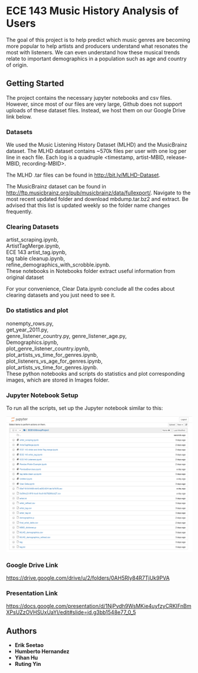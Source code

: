 # ECE 143 Music History Analysis of Users

The goal of this project is to help predict which music genres are becoming more popular to help artists and producers understand what resonates the most with listeners. We can even understand how these musical trends relate to important demographics in a population such as age and country of origin.  

## Getting Started

The project contains the necessary jupyter notebooks and csv files. However, since most of our files are very large, Github does not support uploads of these dataset files. Instead, we host them on our Google Drive link below.

### Datasets

We used the Music Listening History Dataset (MLHD) and the MusicBrainz dataset. The MLHD dataset contains ~570k files per user with one log per line in each file. Each log is a quadruple <timestamp, artist-MBID, release-MBID, recording-MBID>.

The MLHD .tar files can be found in http://bit.ly/MLHD-Dataset.

The MusicBrainz dataset can be found in http://ftp.musicbrainz.org/pub/musicbrainz/data/fullexport/. Navigate to the most recent updated folder and download mbdump.tar.bz2 and extract. Be advised that this list is updated weekly so the folder name changes frequently.

### Clearing Datasets
artist_scraping.ipynb,  
ArtistTagMerge.ipynb,  
ECE 143 artist_tag.ipynb,  
tag table cleanup.ipynb,  
refine_demographics_with_scrobble.ipynb.   
These notebooks in Notebooks folder extract useful information from original dataset 

For your convenience, Clear Data.ipynb conclude all the codes about clearing datasets and you just need to see it.

### Do statistics and plot
nonempty_rows.py,  
get_year_2011.py,  
genre_listener_country.py, 
genre_listener_age.py,  
Demographics.ipynb,  
plot_genre_listener_country.ipynb,  
plot_artists_vs_time_for_genres.ipynb,  
plot_listeners_vs_age_for_genres.ipynb,  
plot_artists_vs_time_for_genres.ipynb.  
These python notebooks and scripts do statistics and plot corresponding images, which are stored in Images folder.

### Jupyter Notebook Setup

To run all the scripts, set up the Jupyter notebook similar to this:

![alt text](https://github.com/ece143team16/ECE143---Music-History-Analysis-of-Users/blob/master/Images/Jupyter%20Setup.png)






### Google Drive Link

https://drive.google.com/drive/u/2/folders/0AH5Rly84R7TjUk9PVA

### Presentation Link

https://docs.google.com/presentation/d/1NjPvdh9WsMKie4uyfzyCRKIFnBmXPsUZzOVHSUxUaYI/edit#slide=id.g3bb1548e77_0_5

## Authors

* **Erik Seetao** 
* **Humberto Hernandez** 
* **Yihan Hu** 
* **Ruting Yin** 
